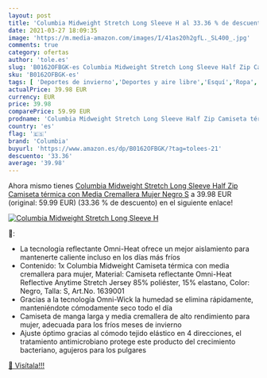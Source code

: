 ```yaml
---
layout: post
title: 'Columbia Midweight Stretch Long Sleeve H al 33.36 % de descuento'
date: 2021-03-27 18:09:35
image: 'https://m.media-amazon.com/images/I/41as20h2gfL._SL400_.jpg'
comments: true
category: ofertas
author: 'tole.es'
slug: 'B0162OFBGK-es Columbia Midweight Stretch Long Sleeve Half Zip Camiseta...'
sku: 'B0162OFBGK-es'
tags: [ 'Deportes de invierno','Deportes y aire libre','Esquí','Ropa','Ropa de esquí','Ropa de esquí para mujer','Ropa interior térmica de esquí para mujer','Ropa y equipamiento para deportes','Tops térmicos de esquí para mujer','camiseta','columbia', ]
actualPrice: 39.98 EUR
currency: EUR
price: 39.98
comparePrice: 59.99 EUR
prodname: 'Columbia Midweight Stretch Long Sleeve Half Zip Camiseta térmica con Media Cremallera  Mujer  Negro  S'
country: 'es'
flag: '🇪🇸'
brand: 'Columbia'
buyurl: 'https://www.amazon.es/dp/B0162OFBGK/?tag=tolees-21'
descuento: '33.36'
average: '39.98'
---
```


Ahora mismo tienes [Columbia Midweight Stretch Long Sleeve Half Zip Camiseta térmica con Media Cremallera  Mujer  Negro  S](https://www.amazon.es/dp/B0162OFBGK/?tag=tolees-21) a 39.98 EUR (original: 59.99 EUR) (33.36 %  de descuento) en el siguiente enlace!

[![Columbia Midweight Stretch Long Sleeve H](https://m.media-amazon.com/images/I/41as20h2gfL._SL400_.jpg)](https://www.amazon.es/dp/B0162OFBGK/?tag=tolees-21)

🔎:

- La tecnología reflectante Omni-Heat ofrece un mejor aislamiento para mantenerte caliente incluso en los días más fríos
- Contenido: 1x Columbia Midweight Camiseta térmica con media cremallera para mujer, Material: Camiseta reflectante Omni-Heat Reflective Anytime Stretch Jersey 85% poliéster, 15% elastano, Color: Negro, Talla: S, Art.No. 1639001
- Gracias a la tecnología Omni-Wick la humedad se elimina rápidamente, manteniéndote cómodamente seco todo el día
- Camiseta de manga larga y media cremallera de alto rendimiento para mujer, adecuada para los fríos meses de invierno
- Ajuste óptimo gracias al cómodo tejido elástico en 4 direcciones, el tratamiento antimicrobiano protege este producto del crecimiento bacteriano, agujeros para los pulgares

[🛒 Visítala!!!](https://www.amazon.es/dp/B0162OFBGK/?tag=tolees-21)
